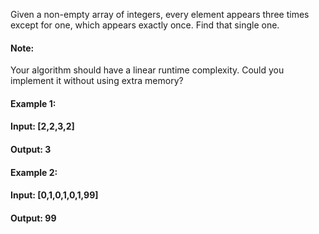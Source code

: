 Given a non-empty array of integers, every element appears three times except for one, which appears exactly once. Find that single one.

#### Note:

Your algorithm should have a linear runtime complexity. Could you implement it without using extra memory?

#### Example 1:

#### Input: [2,2,3,2]
#### Output: 3
#### Example 2:

#### Input: [0,1,0,1,0,1,99]
#### Output: 99
